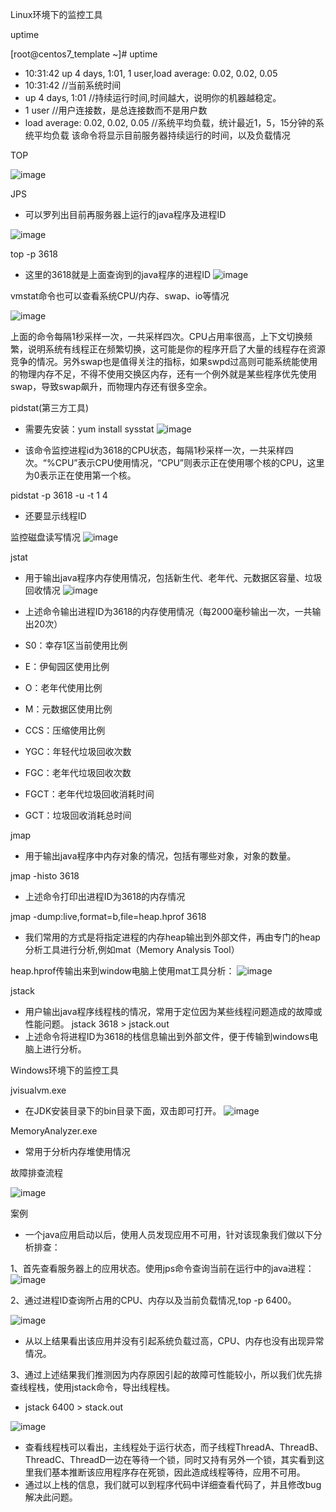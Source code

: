 Linux环境下的监控工具

uptime

[root@centos7_template ~]# uptime
- 10:31:42 up 4 days, 1:01, 1 user,load average: 0.02, 0.02, 0.05
- 10:31:42    //当前系统时间
- up 4 days, 1:01 //持续运行时间,时间越大，说明你的机器越稳定。
- 1 user  //用户连接数，是总连接数而不是用户数
- load average: 0.02, 0.02, 0.05  //系统平均负载，统计最近1，5，15分钟的系统平均负载
该命令将显示目前服务器持续运行的时间，以及负载情况

TOP

![image](https://images2017.cnblogs.com/blog/352511/201709/352511-20170901174140233-1402600015.png)

JPS
- 可以罗列出目前再服务器上运行的java程序及进程ID

![image](https://images2017.cnblogs.com/blog/352511/201709/352511-20170901174143827-887028040.png)

top -p 3618
- 这里的3618就是上面查询到的java程序的进程ID
![image](https://images2017.cnblogs.com/blog/352511/201709/352511-20170901174145405-624701483.png)

vmstat命令也可以查看系统CPU/内存、swap、io等情况

![image](https://images2017.cnblogs.com/blog/352511/201709/352511-20170901171921858-708989302.png)

上面的命令每隔1秒采样一次，一共采样四次。CPU占用率很高，上下文切换频繁，说明系统有线程正在频繁切换，这可能是你的程序开启了大量的线程存在资源竞争的情况。另外swap也是值得关注的指标，如果swpd过高则可能系统能使用的物理内存不足，不得不使用交换区内存，还有一个例外就是某些程序优先使用swap，导致swap飙升，而物理内存还有很多空余。


pidstat(第三方工具)
- 需要先安装：yum install sysstat
![image](https://images2017.cnblogs.com/blog/352511/201709/352511-20170901174146640-951850615.png)


- 该命令监控进程id为3618的CPU状态，每隔1秒采样一次，一共采样四次。“%CPU”表示CPU使用情况，“CPU”则表示正在使用哪个核的CPU，这里为0表示正在使用第一个核。

pidstat -p 3618 -u -t 1 4
- 还要显示线程ID

监控磁盘读写情况
![image](https://images2017.cnblogs.com/blog/352511/201709/352511-20170901174148468-33690562.png)

jstat
- 用于输出java程序内存使用情况，包括新生代、老年代、元数据区容量、垃圾回收情况
![image](https://images2017.cnblogs.com/blog/352511/201709/352511-20170901174149874-878717667.png)
- 上述命令输出进程ID为3618的内存使用情况（每2000毫秒输出一次，一共输出20次）

- S0：幸存1区当前使用比例
- E：伊甸园区使用比例
- O：老年代使用比例
- M：元数据区使用比例
- CCS：压缩使用比例
- YGC：年轻代垃圾回收次数
- FGC：老年代垃圾回收次数
- FGCT：老年代垃圾回收消耗时间
- GCT：垃圾回收消耗总时间

jmap
- 用于输出java程序中内存对象的情况，包括有哪些对象，对象的数量。

jmap -histo 3618
- 上述命令打印出进程ID为3618的内存情况

jmap -dump:live,format=b,file=heap.hprof 3618
- 我们常用的方式是将指定进程的内存heap输出到外部文件，再由专门的heap分析工具进行分析,例如mat（Memory Analysis Tool）

heap.hprof传输出来到window电脑上使用mat工具分析：
![image](https://images2017.cnblogs.com/blog/352511/201709/352511-20170901171922874-980374978.png)

jstack
- 用户输出java程序线程栈的情况，常用于定位因为某些线程问题造成的故障或性能问题。
jstack 3618 > jstack.out
- 上述命令将进程ID为3618的栈信息输出到外部文件，便于传输到windows电脑上进行分析。

Windows环境下的监控工具

jvisualvm.exe
- 在JDK安装目录下的bin目录下面，双击即可打开。
![image](https://images2017.cnblogs.com/blog/352511/201709/352511-20170901171923921-491479390.png)

MemoryAnalyzer.exe
- 常用于分析内存堆使用情况

故障排查流程

![image](https://images2017.cnblogs.com/blog/352511/201709/352511-20170901171925202-246051550.png)

案例
- 一个java应用启动以后，使用人员发现应用不可用，针对该现象我们做以下分析排查：

1、首先查看服务器上的应用状态。使用jps命令查询当前在运行中的java进程：
![image](https://images2017.cnblogs.com/blog/352511/201709/352511-20170901174151046-1496475117.png)

2、通过进程ID查询所占用的CPU、内存以及当前负载情况,top -p 6400。

![image](https://images2017.cnblogs.com/blog/352511/201709/352511-20170901174152515-1915226687.png)
- 从以上结果看出该应用并没有引起系统负载过高，CPU、内存也没有出现异常情况。

3、通过上述结果我们推测因为内存原因引起的故障可性能较小，所以我们优先排查线程栈，使用jstack命令，导出线程栈。
- jstack 6400 > stack.out

![image](https://images2017.cnblogs.com/blog/352511/201709/352511-20170901171927327-1967061489.png)

- 查看线程栈可以看出，主线程处于运行状态，而子线程ThreadA、ThreadB、ThreadC、ThreadD一边在等待一个锁，同时又持有另外一个锁，其实看到这里我们基本推断该应用程序存在死锁，因此造成线程等待，应用不可用。
- 通过以上栈的信息，我们就可以到程序代码中详细查看代码了，并且修改bug解决此问题。
